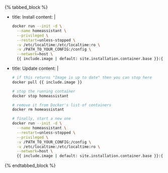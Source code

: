 {% tabbed_block %}

- title: Install
  content: |

    ```bash
    docker run --init -d \
      --name homeassistant \
      --privileged \
      --restart=unless-stopped \
      -v /etc/localtime:/etc/localtime:ro \
      -v /PATH_TO_YOUR_CONFIG:/config \
      --network=host \
      {{ include.image | default: site.installation.container.base }}:{{ include.tag | default: 'stable' }}
    ```

- title: Update
  content: |

    ```bash
    # if this returns "Image is up to date" then you can stop here
    docker pull {{ include.image }}
    ```

    ```bash
    # stop the running container
    docker stop homeassistant
    ```

    ```bash
    # remove it from Docker's list of containers
    docker rm homeassistant
    ```

    ```bash
    # finally, start a new one
    docker run --init -d \
      --name homeassistant \
      --restart=unless-stopped \
      --privileged \
      -v /PATH_TO_YOUR_CONFIG:/config \
      -v /etc/localtime:/etc/localtime:ro \
      --network=host \
      {{ include.image | default: site.installation.container.base }}:{{ include.tag | default: 'stable' }}
    ```

{% endtabbed_block %}
